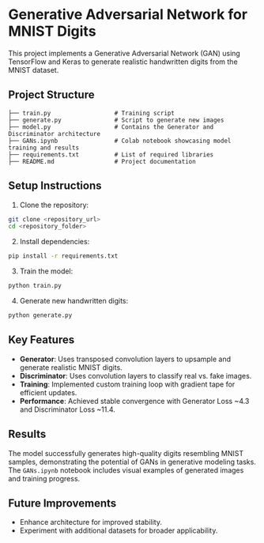 # Generative Adversarial Network for MNIST Digits

This project implements a Generative Adversarial Network (GAN) using TensorFlow and Keras to generate realistic handwritten digits from the MNIST dataset.

## Project Structure
```
├── train.py                  # Training script
├── generate.py               # Script to generate new images
├── model.py                  # Contains the Generator and Discriminator architecture
├── GANs.ipynb                # Colab notebook showcasing model training and results
├── requirements.txt          # List of required libraries
├── README.md                 # Project documentation
```

## Setup Instructions
1. Clone the repository:
```bash
git clone <repository_url>
cd <repository_folder>
```
2. Install dependencies:
```bash
pip install -r requirements.txt
```
3. Train the model:
```bash
python train.py
```
4. Generate new handwritten digits:
```bash
python generate.py
```

## Key Features
- **Generator**: Uses transposed convolution layers to upsample and generate realistic MNIST digits.
- **Discriminator**: Uses convolution layers to classify real vs. fake images.
- **Training**: Implemented custom training loop with gradient tape for efficient updates.
- **Performance**: Achieved stable convergence with Generator Loss ~4.3 and Discriminator Loss ~11.4.

## Results
The model successfully generates high-quality digits resembling MNIST samples, demonstrating the potential of GANs in generative modeling tasks. The `GANs.ipynb` notebook includes visual examples of generated images and training progress.

## Future Improvements
- Enhance architecture for improved stability.
- Experiment with additional datasets for broader applicability.
